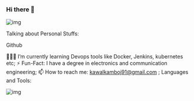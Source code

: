 ### Hi there 👋

![img](https://i.imgur.com/BBMbOQl.png)

Talking about Personal Stuffs:

Github

👨🏽‍💻 I’m currently learning Devops tools like Docker, Jenkins, kubernetes etc;
⚡️ Fun-Fact: I have a degree in electronics and communication engineering;
📫 How to reach me: kawalkamboj91@gmail.com ;
Languages and Tools:

![img](https://png2.cleanpng.com/sh/7b068258c7365a7dd9982d1bc5bfdcfa/L0KzQYm3VsI6N5h2e5H0aYP2gLBuTfRwa5xqip91b3fyPbz8gvVzdpZ5feU2c3BphMjokvUubJZ1hNHEbXXxhH7sjvdqdpZqip91b3fyPYbpU8YyPpU8S6psOUG8PoW7VsYxP2U3Sac8MEK6QYW7V8I0OmcziNDw/kisspng-docker-logo-kubernetes-software-deployment-engineer-logo-5b3616d738c919.4466074215302714472326.png)
